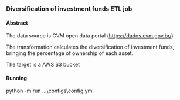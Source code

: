 ### Diversification of investment funds ETL job

#### Abstract

The data source is CVM open data portal (https://dados.cvm.gov.br/)

The transformation calculates the diversification of investment funds, bringing the percentage of ownership of each asset.

The target is a AWS S3 bucket

#### Running
python -m run ...\configs\config.yml
